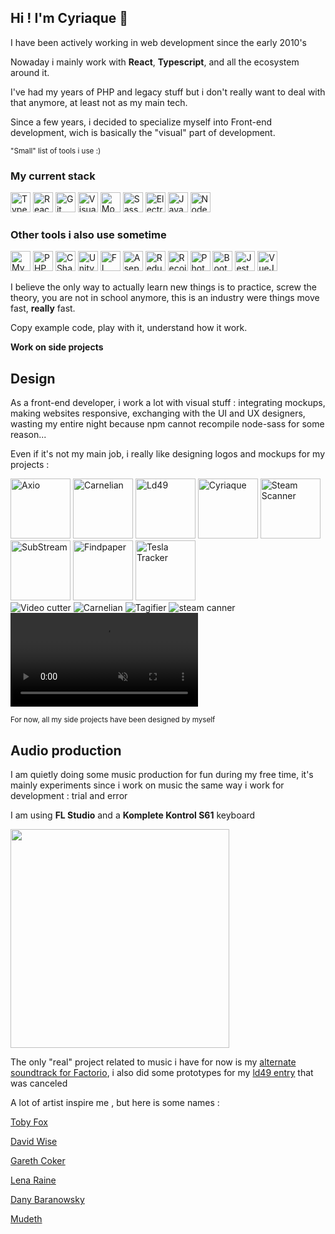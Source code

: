 ## Hi ! I'm Cyriaque 👋

I have been actively working in web development since the early 2010's

Nowaday i mainly work with **React**, **Typescript**, and all the ecosystem around it.

I've had my years of PHP and legacy stuff but i don't really want to deal with that anymore, at least not as my main tech.

Since a few years, i decided to specialize myself into Front-end development, wich is basically the "visual" part of development.

<small>"Small" list of tools i use :) </small>

### My current stack

<img src="/images/tools-icons/typescript.png" height="32px" title="Typescript">
<img src="/images/tools-icons/react.png" height="32px" title="React">
<img src="/images/tools-icons/git.png" height="32px" title="Git">
<img src="/images/tools-icons/vscode.png" height="32px" title="Visual Studio Code">
<img src="/images/tools-icons/mongodb.png" height="32px" title="Mongo DB">
<img src="/images/tools-icons/sass.png" height="32px" title="Sass">
<img src="/images/tools-icons/electron.png" height="32px" title="Electron">
<img src="/images/tools-icons/js.png" height="32px" title="Javascript">
<img src="/images/tools-icons/node.png" height="32px" title="Node JS">

### Other tools i also use sometime

<img src="/images/tools-icons/mysql.png" height="32px" title="MySQL">
<img src="/images/tools-icons/php.svg" height="32px" title="PHP">
<img src="/images/tools-icons/csharp.svg" height="32px" title="CSharp">
<img src="/images/tools-icons/unity.jpg" height="32px" title="Unity">
<img src="/images/tools-icons/flstudio.png" height="32px" title="FL Studio">
<img src="/images/tools-icons/aseprite.jpg" height="32px" title="Aseprite">
<img src="/images/tools-icons/redux.svg" height="32px" title="Redux">
<img src="/images/tools-icons/recoil.jpg" height="32px" title="Recoil">
<img src="/images/tools-icons/photofiltre.png" height="32px" title="Photofiltre">
<img src="/images/tools-icons/bootstrap.png" height="32px" title="Bootstrap">
<img src="/images/tools-icons/jest.png" height="32px" title="Jest">
<img src="/images/tools-icons/vue.png" height="32px" title="VueJS">

I believe the only way to actually learn new things is to practice, screw the theory, you are not in school anymore, this is an industry were things move fast, **really** fast.

Copy example code, play with it, understand how it work.

**Work on side projects**

## Design

As a front-end developer, i work a lot with visual stuff : integrating mockups, making websites responsive, exchanging with the UI and UX designers, wasting my entire night because npm cannot recompile node-sass for some reason...

Even if it's not my main job, i really like designing logos and mockups for my projects :

<img src="/images/icons/axio.png" height="96px" alt="Axio">
<img src="/images/icons/carnelian.png" height="96px" alt="Carnelian">
<img src="/images/icons/ld49.png" height="96px" alt="Ld49">
<img src="/images/icons/cyriaque.png" height="96px" alt="Cyriaque">
<img src="/images/icons/steam-scanner.png" height="96px" alt="Steam Scanner">
<img src="/images/icons/substream.png" height="96px" alt="SubStream">
<img src="/images/icons/findpaper.png" height="96px" alt="Findpaper">
<img src="/images/icons/tesla-tracker.png" height="96px" alt="Tesla Tracker">

<br/>

<img src="/images/video-cutter/video-cutter-demo1.png" alt="Video cutter">
<img src="/images/carnelian/carnelian-demo.gif" alt="Carnelian">
<img src="/images/tagifier/tagifier-demo1.jpg" alt="Tagifier"/>
<img src="/images/steam-scanner/steam-scanner-website.png" alt="steam canner">

<video autoplay loop muted markdown="1">
        <source src="/clips/axio.mp4" width="80%" type="video/mp4" markdown="0">
    </video>

<small>For now, all my side projects have been designed by myself</small>

## Audio production

I am quietly doing some music production for fun during my free time, it's mainly experiments since i work on music the same way i work for development : trial and error

I am using **FL Studio** and a **Komplete Kontrol S61** keyboard

<img src="/images/work/audio-keyboard.jpg" height="350px">

The only "real" project related to music i have for now is my [alternate soundtrack for Factorio](/work/remote-and-unexplored), i also did some prototypes for my [ld49 entry](/work/ld49) that was canceled

A lot of artist inspire me , but here is some names :

[Toby Fox](https://www.youtube.com/watch?v=Bl-YMD6yePc)

[David Wise](https://www.youtube.com/watch?v=lndBgOrTWxo)

[Gareth Coker](https://youtu.be/9eR6JC_ng5E?t=66)

[Lena Raine](https://www.youtube.com/watch?v=VXIqXaX1blY)

[Dany Baranowsky](https://www.youtube.com/watch?v=ZXxYg3Q8tjk)

[Mudeth](https://www.youtube.com/watch?v=7RVt8Q_O8Sk&list=PLkpGvIpK1f3r6yTChZtlzn-kj5uWHS77v&index=10)
